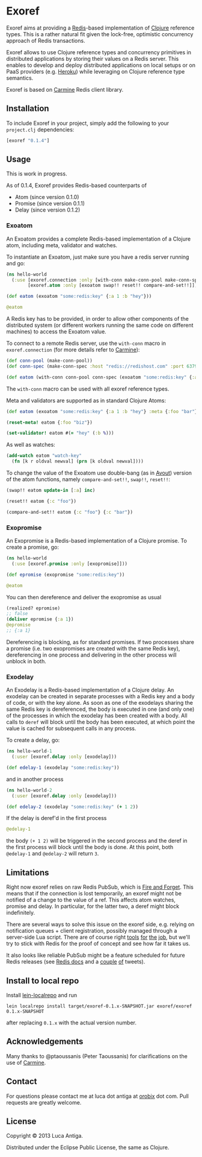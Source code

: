 # Exoref

Exoref aims at providing a [Redis](http://redis.io/)-based implementation of [Clojure](http://clojure.org) reference types. This is a rather natural fit given the lock-free, optimistic concurrency approach of Redis transactions.

Exoref allows to use Clojure reference types and concurrency primitives in distributed applications by storing their values on a Redis server. This enables to develop and deploy distributed applications on local setups or on PaaS providers (e.g. [Heroku](http://www.heroku.com/)) while leveraging on Clojure reference type semantics.

Exoref is based on [Carmine](https://github.com/ptaoussanis/carmine) Redis client library.

## Installation

To include Exoref in your project, simply add the following to your `project.clj` dependencies:

```clojure
[exoref "0.1.4"]
```
   
## Usage

This is work in progress. 

As of 0.1.4, Exoref provides Redis-based counterparts of 
    
* Atom (since version 0.1.0)
* Promise (since version 0.1.1)
* Delay (since version 0.1.2)

### Exoatom

An Exoatom provides a complete Redis-based implementation of a Clojure atom, including meta, validator and watches.

To instantiate an Exoatom, just make sure you have a redis server running and go:

```clojure
(ns hello-world
  (:use [exoref.connection :only [with-conn make-conn-pool make-conn-spec]]
        [exoref.atom :only [exoatom swap!! reset!! compare-and-set!!]]))

(def eatom (exoatom "some:redis:key" {:a 1 :b "hey"}))

@eatom
```

A Redis key has to be provided, in order to allow other components of the distributed system (or different workers running the same code on different machines) to access the Exoatom value.

To connect to a remote Redis server, use the `with-conn` macro in `exoref.connection` (for more details refer to [Carmine](https://github.com/ptaoussanis/carmine)):
```clojure
(def conn-pool (make-conn-pool))
(def conn-spec (make-conn-spec :host "redis://redishost.com" :port 6379 :password "changeme"))

(def eatom (with-conn conn-pool conn-spec (exoatom "some:redis:key" {:a 1 :b "hey"})))
```

The `with-conn` macro can be used with all exoref reference types.

Meta and validators are supported as in standard Clojure Atoms:
```clojure
(def eatom (exoatom "some:redis:key" {:a 1 :b "hey"} :meta {:foo "bar"} :validator #(odd? (:a %)))

(reset-meta! eatom {:foo "biz"})

(set-validator! eatom #(= "hey" (:b %)))
```

As well as watches:

```clojure
(add-watch eatom "watch-key" 
  (fn [k r oldval newval] (prn [k oldval newval])))
```

To change the value of the Exoatom use double-bang (as in [Avout](https://github.com/liebke/avout)) version of the atom functions, namely `compare-and-set!!`, `swap!!`, `reset!!`:

```clojure
(swap!! eatom update-in [:a] inc)

(reset!! eatom {:c "foo"})

(compare-and-set!! eatom {:c "foo"} {:c "bar"})
```

### Exopromise

An Exopromise is a Redis-based implementation of a Clojure promise. To create a promise, go:

```clojure
(ns hello-world
  (:use [exoref.promise :only [exopromise]]))

(def epromise (exopromise "some:redis:key"))

@eatom
```

You can then dereference and deliver the exopromise as usual

```clojure
(realized? epromise) 
;; false
(deliver epromise {:a 1})
@epromise
;; {:a 1}
```

Dereferencing is blocking, as for standard promises. If two processes share a promise (i.e. two exopromises are created with the same Redis key), dereferencing in one process and delivering in the other process will unblock in both.

### Exodelay

An Exodelay is a Redis-based implementation of a Clojure delay. An exodelay can be created in separate processes with a Redis key and a body of code, or with the key alone. As soon as one of the exodelays sharing the same Redis key is dereferenced, the body is executed in one (and only one) of the processes in which the exodelay has been created with a body. All calls to `deref` will block until the body has been executed, at which point the value is cached for subsequent calls in any process.

To create a delay, go:

```clojure
(ns hello-world-1
  (:user [exoref.delay :only [exodelay]))

(def edelay-1 (exodelay "some:redis:key"))
```

and in another process

```clojure
(ns hello-world-2
  (:user [exoref.delay :only [exodelay]))

(def edelay-2 (exodelay "some:redis:key" (+ 1 2))
```

If the delay is deref'd in the first process
```clojure
@edelay-1
```

the body `(+ 1 2)` will be triggered in the second process and the deref in the first process will block until the body is done. At this point, both `@edelay-1` and `@edelay-2` will return `3`.

## Limitations

Right now exoref relies on raw Redis PubSub, which is [Fire and Forget](http://stackoverflow.com/questions/7662896/does-the-redis-pub-sub-model-require-persistent-connections-to-redis). This means that if the connection is lost temporarily, an exoref might not be notified of a change to the value of a ref. This affects atom watches, promise and delay. In particular, for the latter two, a deref might block indefinitely.

There are several ways to solve this issue on the exoref side, e.g. relying on notification queues + client registration, possibly managed through a server-side Lua script. There are of course right [tools](http://www.zeromq.org/) [for](http://activemq.apache.org/amq-message-store.html) [the](http://www.rabbitmq.com/) [job](http://clojurerabbitmq.info/), but we'll try to stick with Redis for the proof of concept and see how far it takes us.

It also looks like reliable PubSub might be a feature scheduled for future Redis releases (see [Redis docs](http://redis.io/topics/notifications) and a [couple](https://twitter.com/redisfeed/status/295854377216921600) [of](https://twitter.com/redisfeed/status/295854484339453952) tweets).


## Install to local repo

Install [lein-localrepo](https://github.com/kumarshantanu/lein-localrepo) and run 

    lein localrepo install target/exoref-0.1.x-SNAPSHOT.jar exoref/exoref 0.1.x-SNAPSHOT

after replacing `0.1.x` with the actual version number.

## Acknowledgements

Many thanks to @ptaoussanis (Peter Taoussanis) for clarifications on the use of [Carmine](https://github.com/ptaoussanis/carmine).

## Contact

For questions please contact me at luca dot antiga at [orobix](http://www.orobix.com) dot com. Pull requests are greatly welcome.

## License

Copyright © 2013 Luca Antiga.

Distributed under the Eclipse Public License, the same as Clojure.
